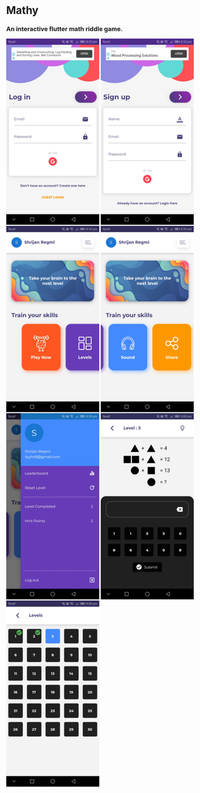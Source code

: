 # Mathy

### An interactive flutter math riddle game.

<img src="images/mathy1.jpg" alt="alt text" width="250" height="auto">
<img src="images/mathy2.jpg" alt="alt text" width="250" height="auto">
<img src="images/mathy3.jpg" alt="alt text" width="250" height="auto">
<img src="images/mathy4.jpg" alt="alt text" width="250" height="auto">
<img src="images/mathy5.jpg" alt="alt text" width="250" height="auto">
<img src="images/mathy6.jpg" alt="alt text" width="250" height="auto">
<img src="images/mathy7.jpg" alt="alt text" width="250" height="auto">

